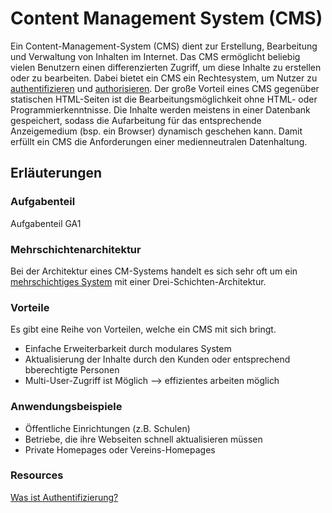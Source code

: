 # Content Management System (CMS) 

Ein Content-Management-System (CMS) dient zur Erstellung, Bearbeitung und Verwaltung von Inhalten im Internet.
Das CMS ermöglicht beliebig vielen Benutzern einen differenzierten Zugriff, um diese Inhalte zu erstellen oder zu bearbeiten.
Dabei bietet ein CMS ein Rechtesystem, um Nutzer zu [authentifizieren](Authentifizierung) und [authorisieren](Authorisierung). 
Der große Vorteil eines CMS gegenüber statischen HTML-Seiten ist die Bearbeitungsmöglichkeit ohne HTML- oder Programmierkenntnisse.
Die Inhalte werden meistens in einer Datenbank gespeichert, sodass die Aufarbeitung für das entsprechende Anzeigemedium
(bsp. ein Browser) dynamisch geschehen kann. Damit erfüllt ein CMS die Anforderungen einer medienneutralen Datenhaltung.

## Erläuterungen

### Aufgabenteil

Aufgabenteil GA1

### Mehrschichtenarchitektur

Bei der Architektur eines CM-Systems handelt es sich sehr oft um ein [mehrschichtiges System](Mehrschichtenarchitektur) mit einer Drei-Schichten-Architektur.

### Vorteile

Es gibt eine Reihe von Vorteilen, welche ein CMS mit sich bringt.

* Einfache Erweiterbarkeit durch modulares System
* Aktualisierung der Inhalte durch den Kunden oder entsprechend bberechtigte Personen
* Multi-User-Zugriff ist Möglich --> effizientes arbeiten möglich

### Anwendungsbeispiele

* Öffentliche Einrichtungen (z.B. Schulen)
* Betriebe, die ihre Webseiten schnell aktualisieren müssen
* Private Homepages oder Vereins-Homepages

### Resources

[Was ist Authentifizierung?](http://authentifizierung.org/)